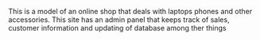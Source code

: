 This is a model of an online shop that deals with laptops phones and other accessories. This site has an admin panel that keeps track of sales, customer information and updating of database among ther things
